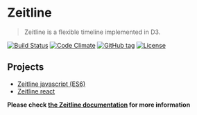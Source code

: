 # Zeitline

> Zeitline is a flexible timeline implemented in D3.

[![Build Status](https://img.shields.io/travis/octree-gva/Zeitline.svg?style=flat-square)](https://travis-ci.org/octree-gva/Zeitline)
[![Code Climate](https://img.shields.io/codeclimate/github/octree-gva/Zeitline.svg?style=flat-square)](https://codeclimate.com/github/octree-gva/Zeitline)
[![GitHub tag](https://img.shields.io/github/tag/octree-gva/zeitline.svg?style=flat-square)]()
[![License](https://img.shields.io/github/license/octree-gva/zeitline.svg?style=flat-square)]()

## Projects

 - [Zeitline javascript (ES6)](packages/zeitline)
 - [Zeitline react](packages/zeitline-react)


**Please check [the Zeitline documentation](https://octree-gva.github.io/Zeitline/) for more information**

